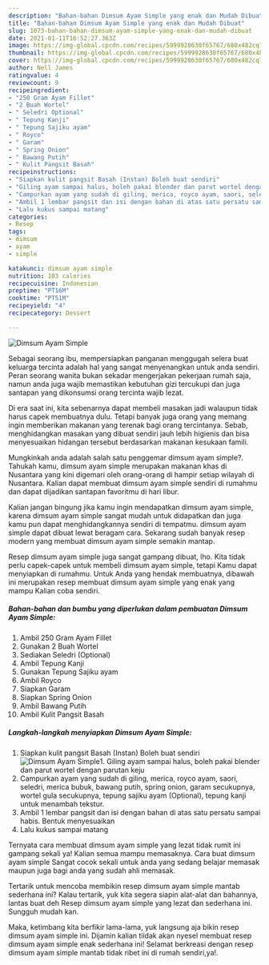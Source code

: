 ```yaml
---
description: "Bahan-bahan Dimsum Ayam Simple yang enak dan Mudah Dibuat"
title: "Bahan-bahan Dimsum Ayam Simple yang enak dan Mudah Dibuat"
slug: 1073-bahan-bahan-dimsum-ayam-simple-yang-enak-dan-mudah-dibuat
date: 2021-01-11T16:52:27.363Z
image: https://img-global.cpcdn.com/recipes/5999928630f65767/680x482cq70/dimsum-ayam-simple-foto-resep-utama.jpg
thumbnail: https://img-global.cpcdn.com/recipes/5999928630f65767/680x482cq70/dimsum-ayam-simple-foto-resep-utama.jpg
cover: https://img-global.cpcdn.com/recipes/5999928630f65767/680x482cq70/dimsum-ayam-simple-foto-resep-utama.jpg
author: Nell James
ratingvalue: 4
reviewcount: 9
recipeingredient:
- "250 Gram Ayam Fillet"
- "2 Buah Wortel"
- " Seledri Optional"
- " Tepung Kanji"
- " Tepung Sajiku ayam"
- " Royco"
- " Garam"
- " Spring Onion"
- " Bawang Putih"
- " Kulit Pangsit Basah"
recipeinstructions:
- "Siapkan kulit pangsit Basah (Instan) Boleh buat sendiri"
- "Giling ayam sampai halus, boleh pakai blender dan parut wortel dengan parutan keju"
- "Campurkan ayam yang sudah di giling, merica, royco ayam, saori, seledri, merica bubuk, bawang putih, spring onion, garam secukupnya, wortel gula secukupnya, tepung sajiku ayam (Optional), tepung kanji untuk menambah tekstur."
- "Ambil 1 lembar pangsit dan isi dengan bahan di atas satu persatu sampai habis. Bentuk menyesuaikan"
- "Lalu kukus sampai matang"
categories:
- Resep
tags:
- dimsum
- ayam
- simple

katakunci: dimsum ayam simple 
nutrition: 103 calories
recipecuisine: Indonesian
preptime: "PT16M"
cooktime: "PT51M"
recipeyield: "4"
recipecategory: Dessert

---
```



![Dimsum Ayam Simple](https://img-global.cpcdn.com/recipes/5999928630f65767/680x482cq70/dimsum-ayam-simple-foto-resep-utama.jpg)

Sebagai seorang ibu, mempersiapkan panganan menggugah selera buat keluarga tercinta adalah hal yang sangat menyenangkan untuk anda sendiri. Peran seorang  wanita bukan sekadar mengerjakan pekerjaan rumah saja, namun anda juga wajib memastikan kebutuhan gizi tercukupi dan juga santapan yang dikonsumsi orang tercinta wajib lezat.

Di era  saat ini, kita sebenarnya dapat membeli masakan jadi walaupun tidak harus capek membuatnya dulu. Tetapi banyak juga orang yang memang ingin memberikan makanan yang terenak bagi orang tercintanya. Sebab, menghidangkan masakan yang dibuat sendiri jauh lebih higienis dan bisa menyesuaikan hidangan tersebut berdasarkan makanan kesukaan famili. 



Mungkinkah anda adalah salah satu penggemar dimsum ayam simple?. Tahukah kamu, dimsum ayam simple merupakan makanan khas di Nusantara yang kini digemari oleh orang-orang di hampir setiap wilayah di Nusantara. Kalian dapat membuat dimsum ayam simple sendiri di rumahmu dan dapat dijadikan santapan favoritmu di hari libur.

Kalian jangan bingung jika kamu ingin mendapatkan dimsum ayam simple, karena dimsum ayam simple sangat mudah untuk didapatkan dan juga kamu pun dapat menghidangkannya sendiri di tempatmu. dimsum ayam simple dapat dibuat lewat beragam cara. Sekarang sudah banyak resep modern yang membuat dimsum ayam simple semakin mantap.

Resep dimsum ayam simple juga sangat gampang dibuat, lho. Kita tidak perlu capek-capek untuk membeli dimsum ayam simple, tetapi Kamu dapat menyiapkan di rumahmu. Untuk Anda yang hendak membuatnya, dibawah ini merupakan resep membuat dimsum ayam simple yang enak yang mampu Kalian coba sendiri.

<!--inarticleads1-->

##### Bahan-bahan dan bumbu yang diperlukan dalam pembuatan Dimsum Ayam Simple:

1. Ambil 250 Gram Ayam Fillet
1. Gunakan 2 Buah Wortel
1. Sediakan  Seledri (Optional)
1. Ambil  Tepung Kanji
1. Gunakan  Tepung Sajiku ayam
1. Ambil  Royco
1. Siapkan  Garam
1. Siapkan  Spring Onion
1. Ambil  Bawang Putih
1. Ambil  Kulit Pangsit Basah




<!--inarticleads2-->

##### Langkah-langkah menyiapkan Dimsum Ayam Simple:

1. Siapkan kulit pangsit Basah (Instan) Boleh buat sendiri
<img src="https://img-global.cpcdn.com/steps/97a3faa19eaa5bcb/160x128cq70/dimsum-ayam-simple-langkah-memasak-1-foto.jpg" alt="Dimsum Ayam Simple">1. Giling ayam sampai halus, boleh pakai blender dan parut wortel dengan parutan keju
1. Campurkan ayam yang sudah di giling, merica, royco ayam, saori, seledri, merica bubuk, bawang putih, spring onion, garam secukupnya, wortel gula secukupnya, tepung sajiku ayam (Optional), tepung kanji untuk menambah tekstur.
1. Ambil 1 lembar pangsit dan isi dengan bahan di atas satu persatu sampai habis. Bentuk menyesuaikan
1. Lalu kukus sampai matang




Ternyata cara membuat dimsum ayam simple yang lezat tidak rumit ini gampang sekali ya! Kalian semua mampu memasaknya. Cara buat dimsum ayam simple Sangat cocok sekali untuk anda yang sedang belajar memasak maupun juga bagi anda yang sudah ahli memasak.

Tertarik untuk mencoba membikin resep dimsum ayam simple mantab sederhana ini? Kalau tertarik, yuk kita segera siapin alat-alat dan bahannya, lantas buat deh Resep dimsum ayam simple yang lezat dan sederhana ini. Sungguh mudah kan. 

Maka, ketimbang kita berfikir lama-lama, yuk langsung aja bikin resep dimsum ayam simple ini. Dijamin kalian tiidak akan nyesel membuat resep dimsum ayam simple enak sederhana ini! Selamat berkreasi dengan resep dimsum ayam simple mantab tidak ribet ini di rumah sendiri,ya!.

